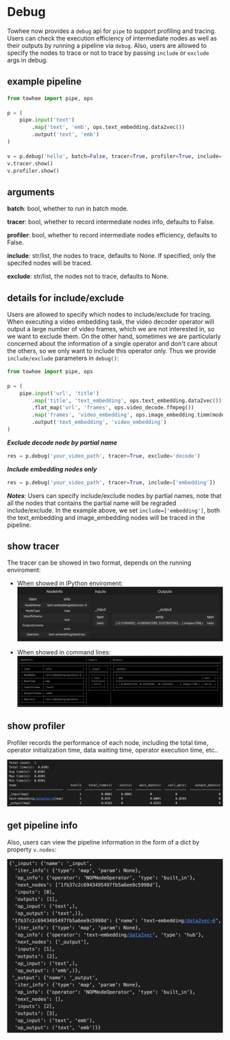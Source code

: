 # Debug

Towhee now provides a `debug` api for `pipe` to support profiling and tracing. Users can check the execution efficiency of intermediate nodes as well as their outputs by running a pipeline via `debug`. Also, users are allowed to specify the nodes to trace or not to trace by passing `include` or `exclude` args in debug.

## example pipeline

```python
from towhee import pipe, ops

p = (
    pipe.input('text')
        .map('text', 'emb', ops.text_embedding.data2vec())
        .output('text', 'emb')
)

v = p.debug('hello', batch=False, tracer=True, profiler=True, include=['embedding'])
v.tracer.show()
v.profiler.show()
```

## arguments

**batch**: bool, whether to run in batch mode.

**tracer**: bool, whether to record intermediate nodes info, defaults to False.

**profiler**: bool, whether to record intermediate nodes efficiency, defaults to False.

**include**: str/list, the nodes to trace, defaults to None. If specified, only the specifed nodes will be traced.

**exclude**: str/list, the nodes not to trace, defaults to None.

## details for include/exclude

Users are allowed to specify which nodes to include/exclude for tracing. When executing a video embedding task, the video decoder operator will output a large number of video frames, which we are not interested in, so we want to exclude them. On the other hand, sometimes we are particularly concerned about the information of a single operator and don't care about the others, so we only want to include this operator only. Thus we provide `include/exclude` parameters in `debug()`:

```python
from towhee import pipe, ops

p = (
	pipe.input('url', 'title')
        .map('title', 'text_embedding', ops.text_embedding.data2vec())
		.flat_map('url', 'frames', ops.video_decode.ffmpeg())
		.map('frames', 'video_embedding', ops.image_embedding.timm(model_name='resnet34'))
		.output('text_embedding', 'video_embedding')
)
```
***Exclude decode node by partial name***
```python
res = p.debug('your_video_path', tracer=True, exclude='decode')
```

***Include embedding nodes only***
```python
res = p.debug('your_video_path', tracer=True, include=['embedding'])
```

***Notes***: Users can specify include/exclude nodes by partial names, note that all the nodes that contains the partial name will be regraded include/exclude. In the example above, we set `include=['embedding']`, both the text_embedding and image_embedding nodes will be traced in the pipeline.


## show tracer

The tracer can be showed in two format, depends on the running enviroment:

- When showed in IPython enviroment:
![ipython](ipython.png)

- When showed in command lines:
![cmd](cmd.png)

## show profiler

Profiler records the performance of each node, including the total time, operator initialization time, data waiting time, operator execution time, etc..

![profiler](profiler.png)

## get pipeline info

Also, users can view the pipeline information in the form of a dict by property `v.nodes`:

![nodes](nodes.png)